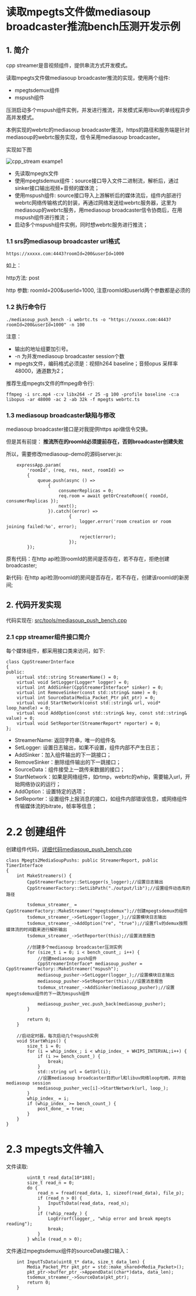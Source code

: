 # 读取mpegts文件做mediasoup broadcaster推流bench压测开发示例
## 1. 简介
cpp streamer是音视频组件，提供串流方式开发模式。

读取mpegts文件做mediasoup broadcaster推流的实现，使用两个组件:
* mpegtsdemux组件
* mspush组件

压测启动多个mspush组件实例，并发进行推流，并发模式采用libuv的单线程异步高并发模式。

本例实现的webrtc的mediasoup broadcaster推流，https的路径和服务端是针对mediasoup的webrtc服务实现，信令采用mediasoup broadcaster。

实现如下图

![cpp_stream exampe1](imgs/mediasoup_broadcaster_bench.png)

* 先读取mpegts文件
* 使用mpegtsdemux组件：source接口导入文件二进制流，解析后，通过sinker接口输出视频+音频的媒体流；
* 使用mspush组件: source接口导入上游解析后的媒体流后，组件内部进行webrtc网络传输格式的封装，再通过网络发送给webrtc服务器，这里为mediasoup的webrtc服务，用mediasoup broadcaster信令协商后，在用mspush组件进行推流；
* 启动多个mspush组件实例，同时想webrtc服务进行推流；

### 1.1 srs的mediasoup broadcaster url格式
```
https://xxxxx.com:4443?roomId=200&userId=1000
```
如上：

http方法: post

http 参数: roomId=200&userId=1000, 注意roomId和userId两个参数都是必须的

### 1.2 执行命令行
```
./mediasoup_push_bench -i webrtc.ts -o "https://xxxxx.com:4443?roomId=200&userId=1000" -n 100
```

注意：
* 输出的地址组要加引号。
* -n 为并发mediasoup broadcaster session个数
* mpegts文件，编码格式必须是：视频h264 baseline；音频opus 采样率48000，通道数为2；

推荐生成mpegts文件的ffmpeg命令行: 
```
ffmpeg -i src.mp4 -c:v libx264 -r 25 -g 100 -profile baseline -c:a libopus -ar 48000 -ac 2 -ab 32k -f mpegts webrtc.ts
```

### 1.3 mediasoup broadcaster缺陷与修改
mediasoup broadcaster接口是对我提供https api做信令交换。

但是其有前提：<b> 推流所在的roomId必须提前存在，否则broadcaster创建失败</b>

所以，需要修改mediasoup-demo的源码server.js:
```
    expressApp.param(
        'roomId', (req, res, next, roomId) =>
        {
            queue.push(async () =>
                {
                    consumerReplicas = 0;
                    req.room = await getOrCreateRoom({ roomId, consumerReplicas });
                    next();
                }).catch((error) =>
                        {
                            logger.error('room creation or room joining failed:%o', error);
 
                            reject(error);
                        });
        });
```

原有代码：在http api检测roomId的房间是否存在，若不存在，拒绝创建broadcaster;

新代码: 在http api检测roomId的房间是否存在，若不存在，创建该roomId的新房间;

## 2. 代码开发实现
代码实现在: [src/tools/mediasoup_push_bench.cpp](../src/tools/mediasoup_push_bench.cpp)

### 2.1 cpp streamer组件接口简介
每个媒体组件，都采用接口类来访问，如下:
```
class CppStreamerInterface
{
public:
    virtual std::string StreamerName() = 0;
    virtual void SetLogger(Logger* logger) = 0;
    virtual int AddSinker(CppStreamerInterface* sinker) = 0;
    virtual int RemoveSinker(const std::string& name) = 0;
    virtual int SourceData(Media_Packet_Ptr pkt_ptr) = 0;
    virtual void StartNetwork(const std::string& url, void* loop_handle) = 0;
    virtual void AddOption(const std::string& key, const std::string& value) = 0;
    virtual void SetReporter(StreamerReport* reporter) = 0;
};
```
* StreamerName: 返回字符串，唯一的组件名
* SetLogger: 设置日志输出，如果不设置，组件内部不产生日志；
* AddSinker：加入组件输出的下一跳接口；
* RemoveSinker：删除组件输出的下一跳接口；
* SourceData：组件接受上一跳传来数据的接口；
* StartNetwork：如果是网络组件，如rtmp，webrtc的whip，需要输入url，开始网络协议的运行；
* AddOption：设置特定的选项；
* SetReporter：设置组件上报消息的接口，如组件内部错误信息，或网络组件传输媒体流的bitrate，帧率等信息；

# 2.2 创建组件
创建组件代码，[详细代码mediasoup_push_bench.cpp](../src/tools/mediasoup_push_bench.cpp)
```
class Mpegts2MediaSoupPushs: public StreamerReport, public TimerInterface
{
    int MakeStreamers() {
        CppStreamerFactory::SetLogger(s_logger);//设置日志输出
        CppStreamerFactory::SetLibPath("./output/lib");//设置组件动态库的路径

        tsdemux_streamer_ = CppStreamerFactory::MakeStreamer("mpegtsdemux");//创建mpegtsdemux的组件
        tsdemux_streamer_->SetLogger(logger_);//设置模块日志输出
        tsdemux_streamer_->AddOption("re", "true");//设置flv的demux按照媒体流的时间戳来进行解析输出
        tsdemux_streamer_->SetReporter(this);//设置消息报告
 
        //创建多个mediasoup broadcaster压测实例
        for (size_t i = 0; i < bench_count_; i++) {
            //创建mediasoup push组件
            CppStreamerInterface* mediasoup_pusher = CppStreamerFactory::MakeStreamer("mspush");
            mediasoup_pusher->SetLogger(logger_);//设置模块日志输出
            mediasoup_pusher->SetReporter(this);//设置消息报告
            tsdemux_streamer_->AddSinker(mediasoup_pusher);//设置mpegtsdemux组件的下一跳为mspush组件

            mediasoup_pusher_vec.push_back(mediasoup_pusher);
        }

        return 0;
    }

    //启动定时器，每次启动几个mspush实例
    void StartWhips() {
        size_t i = 0;
        for (i = whip_index_; i < whip_index_ + WHIPS_INTERVAL;i++) {
            if (i >= bench_count_) {
                break;
            }
            std::string url = GetUrl(i);
            //设置mediasoup broadcaster目的url和libuv网络loop句柄，并开始mediasoup session
            mediasoup_pusher_vec[i]->StartNetwork(url, loop_);
        }
        whip_index_ = i;
        if (whip_index_ >= bench_count_) {
            post_done_ = true;
        }
    }
}
```

# 2.3 mpegts文件输入
文件读取:
```
        uint8_t read_data[10*188];
        size_t read_n = 0;
        do {
            read_n = fread(read_data, 1, sizeof(read_data), file_p);
            if (read_n > 0) {
                InputTsData(read_data, read_n);
            }
            if (!whip_ready_) {
                LogErrorf(logger_, "whip error and break mpegts reading");
                break;
            }
        } while (read_n > 0);
```
文件通过mpegtsdemux组件的sourceData接口输入：
```
    int InputTsData(uint8_t* data, size_t data_len) {
        Media_Packet_Ptr pkt_ptr = std::make_shared<Media_Packet>();
        pkt_ptr->buffer_ptr_->AppendData((char*)data, data_len);
        tsdemux_streamer_->SourceData(pkt_ptr);
        return 0;
    }
```

